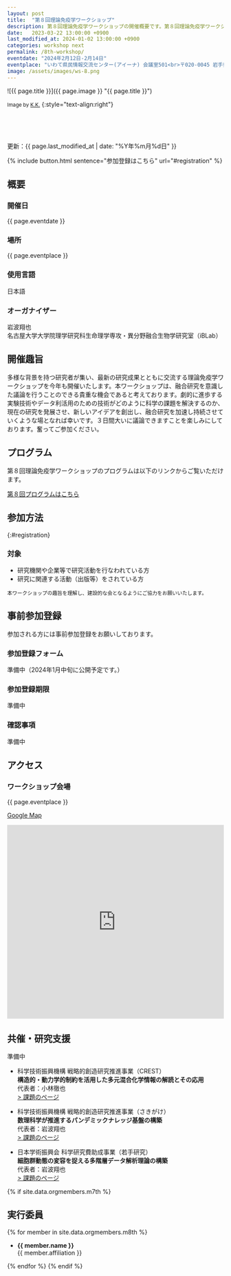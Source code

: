 ```yaml
---
layout: post
title:  "第８回理論免疫学ワークショップ"
description: 第８回理論免疫学ワークショップの開催概要です。第８回理論免疫学ワークショップの開催日・開催場所・開催趣旨・共催情報などを確認できます。第８回理論免疫学ワークショップの参加登録はこちらから。
date:   2023-03-22 13:00:00 +0900
last_modified_at: 2024-01-02 13:00:00 +0900
categories: workshop next
permalink: /8th-workshop/
eventdate: "2024年2月12日-2月14日"
eventplace: "いわて県民情報交流センター(アイーナ) 会議室501<br>〒020-0045 岩手県盛岡市盛岡駅西通１丁目７−１ アイーナ5F<br><a href='https://maps.app.goo.gl/ASdB49H5qaVZHA5K7'>Googleマップ</a><br><a href='https://www.aiina.jp/'>いわて県民情報交流センター(アイーナ)</a><br><a href='https://www.aiina.jp/soshiki/2/31.html'>フロアマップ</a>"
image: /assets/images/ws-8.png
---
```


![{{ page.title }}]({{ page.image }} "{{ page.title }}")

<small>Image by <a href="https://iblab.bio.nagoya-u.ac.jp/members/detail/k.kojima">K.K.</a></small>
{:style="text-align:right"}

<div style="height:50px"></div>

更新：{{ page.last_modified_at | date: "%Y年%m月%d日" }}

{% include button.html sentence="参加登録はこちら" url="#registration" %}

## 概要

<div class="cf">
  <div class="page-column50">
    <h3>開催日</h3>
    <p>{{ page.eventdate }}</p>
    <h3>場所</h3>
    <p>{{ page.eventplace }}</p>
  </div>

  <div class="page-column50">
    <h3>使用言語</h3>
    <p>日本語</p>
    <h3>オーガナイザー</h3>
    <p>岩波翔也<br>
      名古屋大学大学院理学研究科生命理学専攻・異分野融合生物学研究室（iBLab）</p>
  </div>
</div>

## 開催趣旨

多様な背景を持つ研究者が集い、最新の研究成果とともに交流する理論免疫学ワークショップを今年も開催いたします。本ワークショップは、融合研究を意識した議論を行うことのできる貴重な機会であると考えております。劇的に進歩する実験技術やデータ利活用のための技術がどのように科学の課題を解決するのか、現在の研究を発展させ、新しいアイデアを創出し、融合研究を加速し持続させていくような場となれば幸いです。３日間大いに議論できますことを楽しみにしております。奮ってご参加ください。

## プログラム

第８回理論免疫学ワークショップのプログラムは以下のリンクからご覧いただけます。

[第８回プログラムはこちら](/8th-program)


## 参加方法
{:#registration}

### 対象

- 研究機関や企業等で研究活動を行なわれている方
- 研究に関連する活動（出版等）をされている方

<small>本ワークショップの趣旨を理解し、建設的な会となるようにご協力をお願いいたします。</small>

## 事前参加登録

参加される方には事前参加登録をお願いしております。

### 参加登録フォーム

準備中（2024年1月中旬に公開予定です。）

### 参加登録期限

準備中

### 確認事項

準備中

## アクセス
### ワークショップ会場

{{ page.eventplace }}  

[Google Map](https://maps.app.goo.gl/ASdB49H5qaVZHA5K7)

<iframe src="https://www.google.com/maps/embed?pb=!1m18!1m12!1m3!1d3069.6805788971797!2d141.13280179999998!3d39.701885299999994!2m3!1f0!2f0!3f0!3m2!1i1024!2i768!4f13.1!3m3!1m2!1s0x5f8576335e9ddbf7%3A0xbaac93db86a020e7!2z44Ki44Kk44O844OK44O744GE44KP44Gm55yM5rCR5oOF5aCx5Lqk5rWB44K744Oz44K_44O8!5e0!3m2!1sja!2sjp!4v1704189001461!5m2!1sja!2sjp" width="100%" height="450" style="border:0;" allowfullscreen="" loading="lazy" referrerpolicy="no-referrer-when-downgrade"></iframe>


## 共催・研究支援

準備中

- 科学技術振興機構 戦略的創造研究推進事業（CREST）  
**構造的・動力学的制約を活用した多元混合化学情報の解読とその応用**  
代表者：小林徹也  
[> 課題のページ](https://www.jst.go.jp/kisoken/crest/project/1111105/1111105_2020.html)

- 科学技術振興機構 戦略的創造研究推進事業（さきがけ）  
**数理科学が推進するパンデミックナレッジ基盤の構築**  
代表者：岩波翔也  
[> 課題のページ](https://doi.org/10.52926/JPMJPR21R3)

- 日本学術振興会 科学研究費助成事業（若手研究）  
**細胞群動態の変容を捉える多階層データ解析理論の構築**  
代表者：岩波翔也  
[> 課題のページ](https://kaken.nii.ac.jp/grant/KAKENHI-PROJECT-22K15073/)


{% if site.data.orgmembers.m7th %}
<h2>実行委員</h2>
{% for member in site.data.orgmembers.m8th %}
<ul>
  <li><p><strong>{{ member.name }}</strong><br>
  {{ member.affiliation }}</p></li>
</ul>
{% endfor %}
{% endif %}
